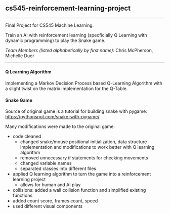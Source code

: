 ## cs545-reinforcement-learning-project
---

Final Project for CS545 Machine Learning. 

Train an AI with reinforcement learning (specficially Q Learning with dynamic programming) to play the Snake game. 

*Team Members (listed alphabetically by first name)*: Chris McPherson, Michelle Duer

---

#### Q Learning Algorithm
Implementing a Markov Decision Process based Q-Learning Algorithm with a slight twist
on the matrix implementation for the Q-Table.

#### Snake Game
Source of original game is a tutorial for building snake with pygame:
  https://pythonspot.com/snake-with-pygame/

Many modifications were made to the original game:
  - code cleaned
    - changed snake/mouse positional initialization, data structure implementation and modifications to work better with Q learning algorithm
    - removed unnecessary if statements for checking movements
    - changed variable names
    - separated classes into different files
  - applied Q learning algorithm to turn the game into a reinforcement learning project
    - allows for human and AI play
  - collisions: added a wall collision function and simplified existing functions
  -	added count score, frames count, speed
  - used different visual components
